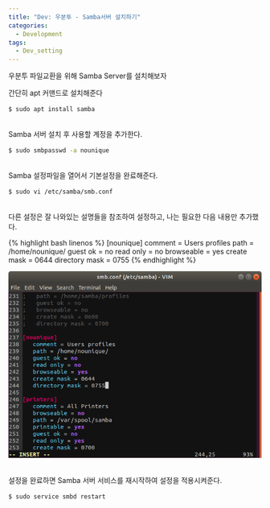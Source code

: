 ```yaml
---
title: "Dev: 우분투 - Samba서버 설치하기"
categories:
  - Development
tags:
  - Dev_setting
---
```


우분투 파일교환을 위해 Samba Server를 설치해보자

<!--more-->

간단히 apt 커맨드로 설치해준다

```bash
$ sudo apt install samba
```

<br>
Samba 서버 설치 후 사용할 계정을 추가한다.

```bash
$ sudo smbpasswd -a nounique
```

<br>
Samba 설정파일을 열어서 기본설정을 완료해준다.

```bash
$ sudo vi /etc/samba/smb.conf
```

<br>
다른 설정은 잘 나와있는 설명들을 참조하여 설정하고, 나는 필요한 다음 내용만 추가했다.

{% highlight bash linenos %}
[nounique]
   comment = Users profiles
   path = /home/nounique/
   guest ok = no
   read only = no
   browseable = yes 
   create mask = 0644
   directory mask = 0755
{% endhighlight %}

![samba-setting](/assets/images/2019-07-24-ubuntu-samba-server_001.png)


<br>
설정을 완료하면 Samba 서버 서비스를 재시작하여 설정을 적용시켜준다.

```bash
$ sudo service smbd restart
```